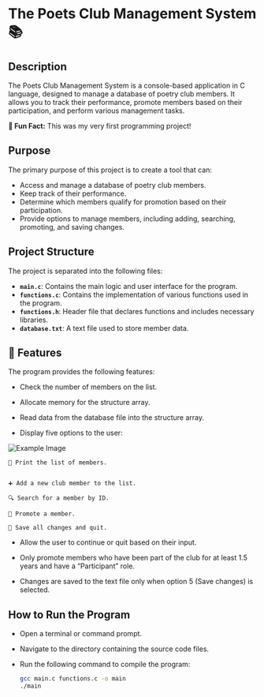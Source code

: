 # The Poets Club Management System 📚 

## Description

The Poets Club Management System is a console-based application in C language, designed to manage a database of poetry club members. It allows you to track their performance, promote members based on their participation, and perform various management tasks.

**🎉 Fun Fact:** This was my very first programming project! 

## Purpose

The primary purpose of this project is to create a tool that can:
- Access and manage a database of poetry club members.
- Keep track of their performance.
- Determine which members qualify for promotion based on their participation.
- Provide options to manage members, including adding, searching, promoting, and saving changes.

## Project Structure

The project is separated into the following files:

- **`main.c`**: Contains the main logic and user interface for the program.
- **`functions.c`**: Contains the implementation of various functions used in the program.
- **`functions.h`**: Header file that declares functions and includes necessary libraries.
- **`database.txt`**: A text file used to store member data.

## 🌟 Features

The program provides the following features:

- Check the number of members on the list.
  
- Allocate memory for the structure array.
  
- Read data from the database file into the structure array.

- Display five options to the user:

![Example Image]([https://drive.google.com/file/d/1y-Jg9iWkvmUcD46CkFr3TOmeTx9q9lHD/view?usp=sharing])


    📜 Print the list of members.
  

    ➕ Add a new club member to the list.

    🔍 Search for a member by ID.

    🌟 Promote a member.

    💾 Save all changes and quit.
    
- Allow the user to continue or quit based on their input.
  
- Only promote members who have been part of the club for at least 1.5 years and have a “Participant” role.
  
- Changes are saved to the text file only when option 5 (Save changes) is selected.

## How to Run the Program

   - Open a terminal or command prompt.
     
   - Navigate to the directory containing the source code files.
     
   - Run the following command to compile the program:
     
     ```sh
     gcc main.c functions.c -o main
     ./main
     ```
